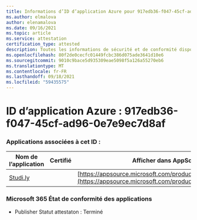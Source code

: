 ```yaml
---
title: Informations d’ID d’application Azure pour 917edb36-f047-45cf-ad96-0e7e9ec7d8af
ms.author: elmalova
author: elenamalova
ms.date: 09/16/2021
ms.topic: article
ms.service: attestation
certification_type: attested
description: Toutes les informations de sécurité et de conformité disponibles pour 917edb36-f047-45cf-ad96-0e7e9ec7d8af.
ms.openlocfilehash: 80f2de0cecfc01449fcbc386d075ade3641d10e6
ms.sourcegitcommit: 9010c9bace5d935309eae5098f5a126a55270eb6
ms.translationtype: MT
ms.contentlocale: fr-FR
ms.lasthandoff: 09/18/2021
ms.locfileid: "59435575"
---
```

# <a name="azure-app-id-917edb36-f047-45cf-ad96-0e7e9ec7d8af"></a>ID d’application Azure : 917edb36-f047-45cf-ad96-0e7e9ec7d8af


### <a name="apps-associated-with-this-id"></a>Applications associées à cet ID :
| **Nom de l’application** | **Certifié** | **Afficher dans AppSource** |
|--------------|---------------|-----------------------|
| [Studi.ly](https://docs.microsoft.com/microsoft-365-app-certification/forward/WA200001668) |  | [https://appsource.microsoft.com/product/office/WA200001668](https://appsource.microsoft.com/product/office/WA200001668) |

### <a name="microsoft-365-app-compliance-status"></a>Microsoft 365 État de conformité des applications
- Publisher Statut attestaton : Terminé
